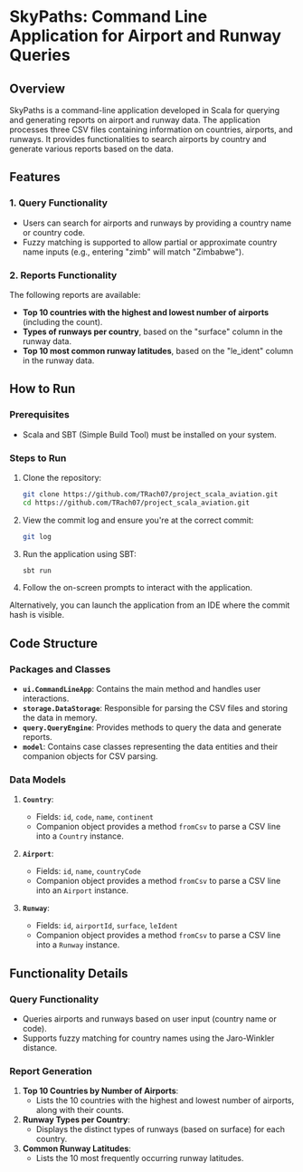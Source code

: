 # SkyPaths: Command Line Application for Airport and Runway Queries

## Overview
SkyPaths is a command-line application developed in Scala for querying and generating reports on airport and runway data. The application processes three CSV files containing information on countries, airports, and runways. It provides functionalities to search airports by country and generate various reports based on the data.

## Features

### 1. Query Functionality
- Users can search for airports and runways by providing a country name or country code.
- Fuzzy matching is supported to allow partial or approximate country name inputs (e.g., entering "zimb" will match "Zimbabwe").

### 2. Reports Functionality
The following reports are available:
- **Top 10 countries with the highest and lowest number of airports** (including the count).
- **Types of runways per country**, based on the "surface" column in the runway data.
- **Top 10 most common runway latitudes**, based on the "le_ident" column in the runway data.

## How to Run

### Prerequisites
- Scala and SBT (Simple Build Tool) must be installed on your system.

### Steps to Run
1. Clone the repository:
   ```bash
   git clone https://github.com/TRach07/project_scala_aviation.git
   cd https://github.com/TRach07/project_scala_aviation.git
   ```
2. View the commit log and ensure you're at the correct commit:
   ```bash
   git log
   ```
3. Run the application using SBT:
   ```bash
   sbt run
   ```
4. Follow the on-screen prompts to interact with the application.

Alternatively, you can launch the application from an IDE where the commit hash is visible.

## Code Structure

### Packages and Classes

- **`ui.CommandLineApp`**: Contains the main method and handles user interactions.
- **`storage.DataStorage`**: Responsible for parsing the CSV files and storing the data in memory.
- **`query.QueryEngine`**: Provides methods to query the data and generate reports.
- **`model`**: Contains case classes representing the data entities and their companion objects for CSV parsing.

### Data Models

1. **`Country`**:
   - Fields: `id`, `code`, `name`, `continent`
   - Companion object provides a method `fromCsv` to parse a CSV line into a `Country` instance.

2. **`Airport`**:
   - Fields: `id`, `name`, `countryCode`
   - Companion object provides a method `fromCsv` to parse a CSV line into an `Airport` instance.

3. **`Runway`**:
   - Fields: `id`, `airportId`, `surface`, `leIdent`
   - Companion object provides a method `fromCsv` to parse a CSV line into a `Runway` instance.

## Functionality Details

### Query Functionality
- Queries airports and runways based on user input (country name or code).
- Supports fuzzy matching for country names using the Jaro-Winkler distance.

### Report Generation
1. **Top 10 Countries by Number of Airports**:
   - Lists the 10 countries with the highest and lowest number of airports, along with their counts.
2. **Runway Types per Country**:
   - Displays the distinct types of runways (based on surface) for each country.
3. **Common Runway Latitudes**:
   - Lists the 10 most frequently occurring runway latitudes.


